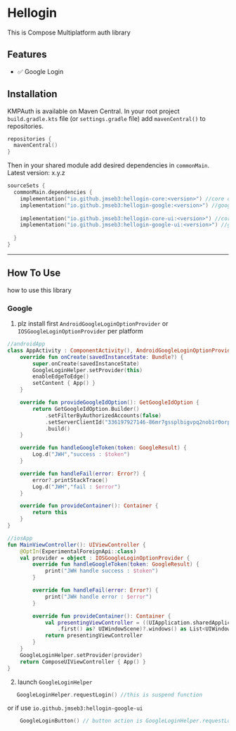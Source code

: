 # Hellogin 
This is Compose Multiplatform auth library

## Features
- ✅ Google Login

## Installation
KMPAuth is available on Maven Central. In your root project `build.gradle.kts` file (or `settings.gradle` file) add `mavenCentral()` to repositories.

```kotlin
repositories { 
  mavenCentral()
}
```

Then in your shared module add desired dependencies in `commonMain`. Latest version: x.y.z
```kotlin
sourceSets {
  commonMain.dependencies {
    implementation("io.github.jmseb3:hellogin-core:<version>") //core of library
    implementation("io.github.jmseb3:hellogin-google:<version>") //google login library
      
    implementation("io.github.jmseb3:hellogin-core-ui:<version>") //core of library for ui 
    implementation("io.github.jmseb3:hellogin-google-ui:<version>") //google login ui library
      
  }
}
```
-----

## How To Use
how to use this library

### Google

1. plz install first `AndroidGoogleLoginOptionProvider` or `IOSGoogleLoginOptionProvider` per platform
~~~kotlin
//androidApp
class AppActivity : ComponentActivity(), AndroidGoogleLoginOptionProvider {
    override fun onCreate(savedInstanceState: Bundle?) {
        super.onCreate(savedInstanceState)
        GoogleLoginHelper.setProvider(this)
        enableEdgeToEdge()
        setContent { App() }
    }

    override fun provideGoogleIdOption(): GetGoogleIdOption {
        return GetGoogleIdOption.Builder()
            .setFilterByAuthorizedAccounts(false)
            .setServerClientId("336197927146-86mr7gssplbigvpq2nob1r0orpho8gvp.apps.googleusercontent.com")
            .build()
    }

    override fun handleGoogleToken(token: GoogleResult) {
        Log.d("JWH","success : $token")
    }

    override fun handleFail(error: Error?) {
        error?.printStackTrace()
        Log.d("JWH","fail : $error")
    }

    override fun provideContainer(): Container {
        return this
    }
}
~~~

~~~kotlin
//iosApp
fun MainViewController(): UIViewController {
    @OptIn(ExperimentalForeignApi::class)
    val provider = object : IOSGoogleLoginOptionProvider {
        override fun handleGoogleToken(token: GoogleResult) {
            print("JWH handle success : $token")
        }

        override fun handleFail(error: Error?) {
            print("JWH handle error : $error")
        }

        override fun provideContainer(): Container {
            val presentingViewController = ((UIApplication.sharedApplication().connectedScenes()
                .first() as? UIWindowScene)?.windows() as List<UIWindow?>).first()?.rootViewController()!!
            return presentingViewController
        }
    }
    GoogleLoginHelper.setProvider(provider)
    return ComposeUIViewController { App() }
}
~~~

2. launch `GoogleLoginHelper`
~~~kotlin
   GoogleLoginHelper.requestLogin() //this is suspend function
~~~
or if use `io.github.jmseb3:hellogin-google-ui`
~~~kotlin
    GoogleLoginButton() // button action is GoogleLoginHelper.requestLogin()
~~~